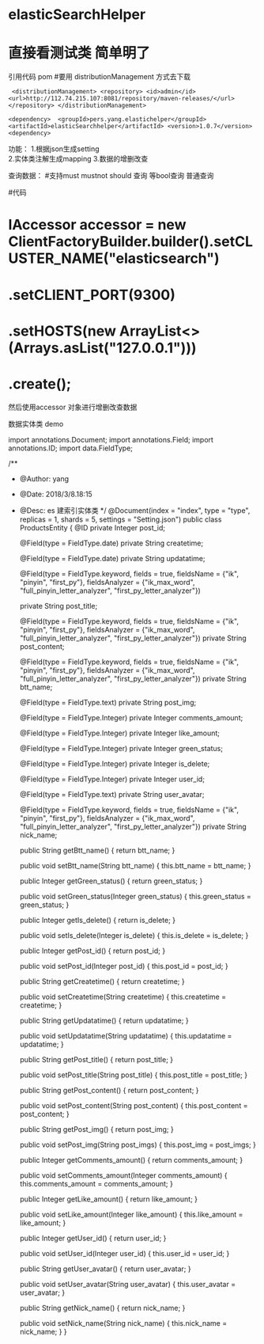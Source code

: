 # elasticSearchHelper
#  直接看测试类 简单明了

引用代码
 pom 
  #要用 distributionManagement 方式去下载
  
   ` <distributionManagement>
         <repository>
             <id>admin</id>
             <url>http://112.74.215.107:8081/repository/maven-releases/</url>
         </repository>
     </distributionManagement>`


  `<dependency> 
  <groupId>pers.yang.elastichelper</groupId>
    <artifactId>elasticSearchhelper</artifactId>
    <version>1.0.7</version>
    <dependency>`
    
    

功能：
1.根据json生成setting  
2.实体类注解生成mapping 
3.数据的增删改查

查询数据： 
#支持must mustnot should 查询 等bool查询 普通查询 
          
#代码

# IAccessor accessor = new ClientFactoryBuilder.builder().setCLUSTER_NAME("elasticsearch") 
#                .setCLIENT_PORT(9300)
#                .setHOSTS(new ArrayList<>(Arrays.asList("127.0.0.1")))
#                .create(); 
                
然后使用accessor 对象进行增删改查数据     

数据实体类 demo

import annotations.Document;
import annotations.Field;
import annotations.ID;
import data.FieldType;

/**
 * @Author: yang
 * @Date: 2018/3/8.18:15
 * @Desc: es 建索引实体类
 */
@Document(index = "index", type = "type", replicas = 1, shards = 5, settings = "Setting.json")
public class ProductsEntity {
    @ID
    private Integer post_id;

    @Field(type = FieldType.date)
    private String createtime;

    @Field(type = FieldType.date)
    private String updatatime;

    @Field(type = FieldType.keyword, fields = true, fieldsName = {"ik", "pinyin", "first_py"}, fieldsAnalyzer = {"ik_max_word", "full_pinyin_letter_analyzer", "first_py_letter_analyzer"})

    private String post_title;

    @Field(type = FieldType.keyword,  fields = true, fieldsName = {"ik", "pinyin", "first_py"}, fieldsAnalyzer = {"ik_max_word", "full_pinyin_letter_analyzer", "first_py_letter_analyzer"})
    private String post_content;

    @Field(type = FieldType.keyword, fields = true, fieldsName = {"ik", "pinyin", "first_py"}, fieldsAnalyzer = {"ik_max_word", "full_pinyin_letter_analyzer", "first_py_letter_analyzer"})
    private String btt_name;

    @Field(type = FieldType.text)
    private String post_img;

    @Field(type = FieldType.Integer)
    private Integer comments_amount;

    @Field(type = FieldType.Integer)
    private Integer like_amount;

    @Field(type = FieldType.Integer)
    private Integer green_status;

    @Field(type = FieldType.Integer)
    private Integer is_delete;

    @Field(type = FieldType.Integer)
    private Integer user_id;

    @Field(type = FieldType.text)
    private String user_avatar;

    @Field(type = FieldType.keyword,  fields = true, fieldsName = {"ik", "pinyin", "first_py"}, fieldsAnalyzer = {"ik_max_word", "full_pinyin_letter_analyzer", "first_py_letter_analyzer"})
    private String nick_name;


    public String getBtt_name() {
        return btt_name;
    }

    public void setBtt_name(String btt_name) {
        this.btt_name = btt_name;
    }

    public Integer getGreen_status() {
        return green_status;
    }

    public void setGreen_status(Integer green_status) {
        this.green_status = green_status;
    }

    public Integer getIs_delete() {
        return is_delete;
    }

    public void setIs_delete(Integer is_delete) {
        this.is_delete = is_delete;
    }

    public Integer getPost_id() {
        return post_id;
    }

    public void setPost_id(Integer post_id) {
        this.post_id = post_id;
    }

    public String getCreatetime() {
        return createtime;
    }

    public void setCreatetime(String createtime) {
        this.createtime = createtime;
    }

    public String getUpdatatime() {
        return updatatime;
    }

    public void setUpdatatime(String updatatime) {
        this.updatatime = updatatime;
    }

    public String getPost_title() {
        return post_title;
    }

    public void setPost_title(String post_title) {
        this.post_title = post_title;
    }

    public String getPost_content() {
        return post_content;
    }

    public void setPost_content(String post_content) {
        this.post_content = post_content;
    }

    public String getPost_img() {
        return post_img;
    }

    public void setPost_img(String post_imgs) {
        this.post_img = post_imgs;
    }

    public Integer getComments_amount() {
        return comments_amount;
    }

    public void setComments_amount(Integer comments_amount) {
        this.comments_amount = comments_amount;
    }

    public Integer getLike_amount() {
        return like_amount;
    }

    public void setLike_amount(Integer like_amount) {
        this.like_amount = like_amount;
    }

    public Integer getUser_id() {
        return user_id;
    }

    public void setUser_id(Integer user_id) {
        this.user_id = user_id;
    }


    public String getUser_avatar() {
        return user_avatar;
    }

    public void setUser_avatar(String user_avatar) {
        this.user_avatar = user_avatar;
    }

    public String getNick_name() {
        return nick_name;
    }

    public void setNick_name(String nick_name) {
        this.nick_name = nick_name;
    }
}
